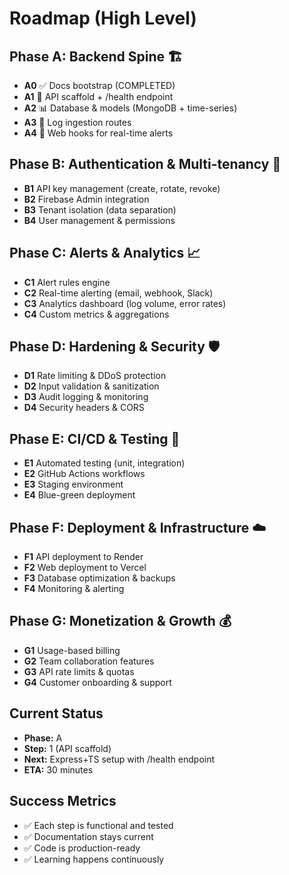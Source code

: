 # Roadmap (High Level)

## Phase A: Backend Spine 🏗️
- **A0** ✅ Docs bootstrap (COMPLETED)
- **A1** 🔄 API scaffold + /health endpoint
- **A2** 📊 Database & models (MongoDB + time-series)
- **A3** 📝 Log ingestion routes
- **A4** 🔗 Web hooks for real-time alerts

## Phase B: Authentication & Multi-tenancy 🔐
- **B1** API key management (create, rotate, revoke)
- **B2** Firebase Admin integration
- **B3** Tenant isolation (data separation)
- **B4** User management & permissions

## Phase C: Alerts & Analytics 📈
- **C1** Alert rules engine
- **C2** Real-time alerting (email, webhook, Slack)
- **C3** Analytics dashboard (log volume, error rates)
- **C4** Custom metrics & aggregations

## Phase D: Hardening & Security 🛡️
- **D1** Rate limiting & DDoS protection
- **D2** Input validation & sanitization
- **D3** Audit logging & monitoring
- **D4** Security headers & CORS

## Phase E: CI/CD & Testing 🚀
- **E1** Automated testing (unit, integration)
- **E2** GitHub Actions workflows
- **E3** Staging environment
- **E4** Blue-green deployment

## Phase F: Deployment & Infrastructure ☁️
- **F1** API deployment to Render
- **F2** Web deployment to Vercel
- **F3** Database optimization & backups
- **F4** Monitoring & alerting

## Phase G: Monetization & Growth 💰
- **G1** Usage-based billing
- **G2** Team collaboration features
- **G3** API rate limits & quotas
- **G4** Customer onboarding & support

## Current Status
- **Phase:** A
- **Step:** 1 (API scaffold)
- **Next:** Express+TS setup with /health endpoint
- **ETA:** 30 minutes

## Success Metrics
- ✅ Each step is functional and tested
- ✅ Documentation stays current
- ✅ Code is production-ready
- ✅ Learning happens continuously
